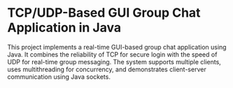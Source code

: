 # TCP/UDP-Based GUI Group Chat Application in Java
 This project implements a real-time GUI-based group chat application using Java. It combines the reliability of TCP for secure login with the speed of UDP for real-time group messaging. The system supports multiple clients, uses multithreading for concurrency, and demonstrates client-server communication using Java sockets.

